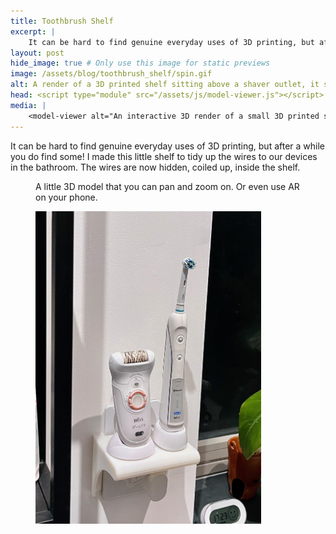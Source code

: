 ```yaml
---
title: Toothbrush Shelf
excerpt: |
    It can be hard to find genuine everyday uses of 3D printing, but after a while you do find some.
layout: post
hide_image: true # Only use this image for static previews
image: /assets/blog/toothbrush_shelf/spin.gif
alt: A render of a 3D printed shelf sitting above a shaver outlet, it spins slowly. 
head: <script type="module" src="/assets/js/model-viewer.js"></script>
media: |
    <model-viewer alt="An interactive 3D render of a small 3D printed shelf to hold a toothbrush near the bathroom shaver socket without the cables being messy" src="/assets/blog/toothbrush_shelf/model/toothbrush_shelf.glb" ar poster="/assets/blog/toothbrush_shelf/model/toothbrush_shelf.webp" camera-controls shadow-intensity="1.38" shadow-softness="2" exposure="0.8" auto-rotate camera-orbit="-35deg 78.72deg 411.2m" field-of-view="30deg" interaction-prompt="none" ar-placement="wall"></model-viewer>
---
```


It can be hard to find genuine everyday uses of 3D printing, but after a while you do find some! I made this little shelf to tidy up the wires to our devices in the bathroom. The wires are now hidden, coiled up, inside the shelf.

<figure>
<model-viewer alt="An interactive 3D render of a small 3D printed shelf to hold a toothbrush near the bathroom shaver socket without the cables being messy" src="/assets/blog/toothbrush_shelf/model/toothbrush_shelf.glb" ar poster="/assets/blog/toothbrush_shelf/model/toothbrush_shelf.webp" camera-controls shadow-intensity="1.38" shadow-softness="2" exposure="0.8" auto-rotate camera-orbit="-35deg 78.72deg 411.2m" field-of-view="30deg" interaction-prompt="none" ar-placement="wall"> </model-viewer>
<figcaption>
A little 3D model that you can pan and zoom on. Or even use AR on your phone.
</figcaption>
</figure>


<figure>
<img style="height:500px;" src="/assets/blog/toothbrush_shelf/crop.jpeg"/>
<figcaption>
</figcaption>
</figure>

